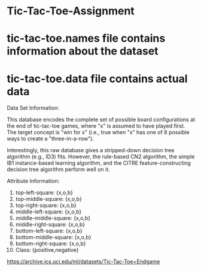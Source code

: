 # Tic-Tac-Toe-Assignment

# tic-tac-toe.names file contains information about the dataset

# tic-tac-toe.data file contains actual data

Data Set Information:

This database encodes the complete set of possible board configurations at the end of tic-tac-toe games, where "x" is assumed to have played first. The target concept is "win for x" (i.e., true when "x" has one of 8 possible ways to create a "three-in-a-row").

Interestingly, this raw database gives a stripped-down decision tree algorithm (e.g., ID3) fits. However, the rule-based CN2 algorithm, the simple IB1 instance-based learning algorithm, and the CITRE feature-constructing decision tree algorithm perform well on it.

Attribute Information:

1. top-left-square: {x,o,b}
2. top-middle-square: {x,o,b}
3. top-right-square: {x,o,b}
4. middle-left-square: {x,o,b}
5. middle-middle-square: {x,o,b}
6. middle-right-square: {x,o,b}
7. bottom-left-square: {x,o,b}
8. bottom-middle-square: {x,o,b}
9. bottom-right-square: {x,o,b}
10. Class: {positive,negative}


https://archive.ics.uci.edu/ml/datasets/Tic-Tac-Toe+Endgame
